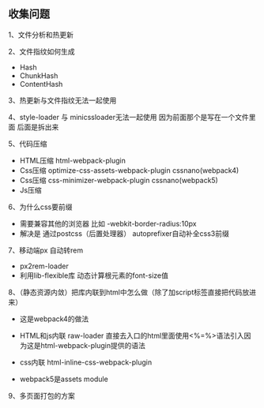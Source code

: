 ## 收集问题

1、文件分析和热更新

2、文件指纹如何生成
  - Hash
  - ChunkHash
  - ContentHash

3、热更新与文件指纹无法一起使用

4、style-loader 与 minicssloader无法一起使用 因为前面那个是写在一个文件里面 后面是拆出来

5、代码压缩
  - HTML压缩 html-webpack-plugin
  - Css压缩 optimize-css-assets-webpack-plugin cssnano(webpack4)
  - Css压缩 css-minimizer-webpack-plugin cssnano(webpack5)
  - Js压缩 

6、为什么css要前缀
  - 需要兼容其他的浏览器 比如 -webkit-border-radius:10px 
  - 解决是 通过postcss（后置处理器） autoprefixer自动补全css3前缀


7、移动端px 自动转rem
  - px2rem-loader 
  - 利用lib-flexible库 动态计算根元素的font-size值

8、（静态资源内敛）把库内联到html中怎么做（除了加script标签直接把代码放进来）
  - 这是webpack4的做法
  - HTML和js内联 raw-loader  直接去入口的html里面使用<%=%>语法引入因为这是html-webpack-plugin提供的语法
  - css内联 html-inline-css-webpack-plugin


  - webpack5是assets module

9、多页面打包的方案